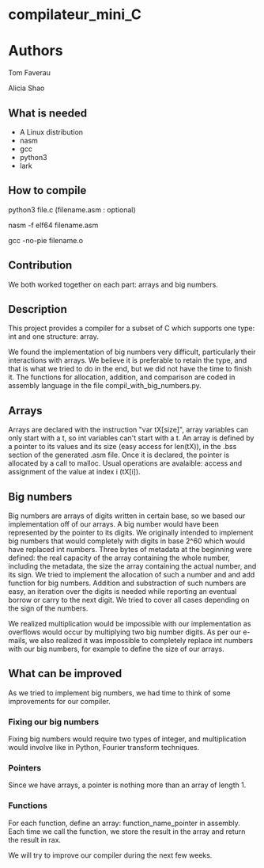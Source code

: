# compilateur_mini_C

# Authors
Tom Faverau

Alicia Shao

## What is needed

- A Linux distribution
- nasm
- gcc
- python3
- lark

## How to compile 

python3 file.c (filename.asm : optional)

nasm -f elf64 filename.asm

gcc -no-pie filename.o

## Contribution

We both worked together on each part: arrays and big numbers.

## Description

This project provides a compiler for a subset of C which supports one type: int and one structure: array.

We found the implementation of big numbers very difficult, particularly their interactions with arrays. We believe it is preferable to retain the type, and that is what we tried to do in the end, but we did not have the time to finish it. The functions for allocation, addition, and comparison are coded in assembly language in the file compil_with_big_numbers.py.

## Arrays
Arrays are declared with the instruction "var tX[size]", array variables can only start with a t, so int variables can't start with a t.
An array is defined by a pointer to its values and its size (easy access for len(tX)), in the .bss section of the generated .asm file. Once it is declared, the pointer is allocated by a call to malloc. Usual operations are avalaible: access and assignment of the value at index i (tX[i]).

## Big numbers

Big numbers are arrays of digits written in certain base, so we based our implementation off of our arrays. A big number would have been represented by the pointer to its digits. We originally intended to implement big numbers that would completely with digits in base 2^60 which would have replaced int numbers. Three bytes of metadata at the beginning were defined: the real capacity of the array containing the whole number, including the metadata, the size the array containing the actual number, and its sign. We tried to implement the allocation of such a number and and add function for big numbers. Addition and substraction of such numbers are easy, an iteration over the digits is needed while reporting an eventual borrow or carry to the next digit. We tried to cover all cases depending on the sign of the numbers.

We realized multiplication would be impossible with our implementation as overflows would occur by multiplying two big number digits. As per our e-mails, we also realized it was impossible to completely replace int numbers with our big numbers, for example to define the size of our arrays. 

## What can be improved

As we tried to implement big numbers, we had time to think of some improvements for our compiler.

### Fixing our big numbers

Fixing big numbers would require two types of integer, and multiplication would involve like in Python, Fourier transform techniques.

### Pointers
Since we have arrays, a pointer is nothing more than an array of length 1.

### Functions
For each function, define an array: function_name_pointer in assembly. Each time we call the function, we store the result in the array and return the result in rax.

We will try to improve our compiler during the next few weeks.
